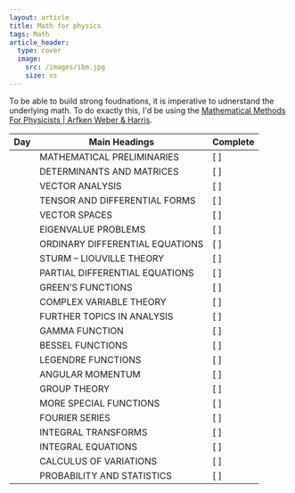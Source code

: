 ```yaml
---
layout: article
title: Math for physics
tags: Math
article_header:
  type: cover
  image:
    src: /images/ibm.jpg
    size: xs
---
```


To be able to build strong foudnations, it is imperative to udnerstand the underlying math. To do exactly this, I'd be using the [Mathematical Methods For Physicists | Arfken Weber & Harris](https://www.amazon.in/s?k=mathematical+methods+for+physicists&adgrpid=1327112142208717&hvadid=82944779185731&hvbmt=be&hvdev=c&hvlocphy=149547&hvnetw=o&hvqmt=e&hvtargid=kwd-82945386912940%3Aloc-90&hydadcr=23577_2291778&msclkid=bf855bc750281ffe12293d2ba834a88f&tag=msndeskstdin-21&ref=pd_sl_9j551xo7f6_e).


| Day | Main Headings                       | Complete |
|-----|-------------------------------------|----------|
|     | MATHEMATICAL PRELIMINARIES         | [ ]      |
|     | DETERMINANTS AND MATRICES           | [ ]      |
|     | VECTOR ANALYSIS                     | [ ]      |
|     | TENSOR AND DIFFERENTIAL FORMS      | [ ]      |
|     | VECTOR SPACES                       | [ ]      |
|     | EIGENVALUE PROBLEMS                | [ ]      |
|     | ORDINARY DIFFERENTIAL EQUATIONS     | [ ]      |
|     | STURM – LIOUVILLE THEORY           | [ ]      |
|     | PARTIAL DIFFERENTIAL EQUATIONS      | [ ]      |
|     | GREEN’S FUNCTIONS                   | [ ]      |
|     | COMPLEX VARIABLE THEORY             | [ ]      |
|     | FURTHER TOPICS IN ANALYSIS         | [ ]      |
|     | GAMMA FUNCTION                      | [ ]      |
|     | BESSEL FUNCTIONS                    | [ ]      |
|     | LEGENDRE FUNCTIONS                  | [ ]      |
|     | ANGULAR MOMENTUM                   | [ ]      |
|     | GROUP THEORY                        | [ ]      |
|     | MORE SPECIAL FUNCTIONS              | [ ]      |
|     | FOURIER SERIES                      | [ ]      |
|     | INTEGRAL TRANSFORMS                | [ ]      |
|     | INTEGRAL EQUATIONS                  | [ ]      |
|     | CALCULUS OF VARIATIONS             | [ ]      |
|     | PROBABILITY AND STATISTICS          | [ ]      |


